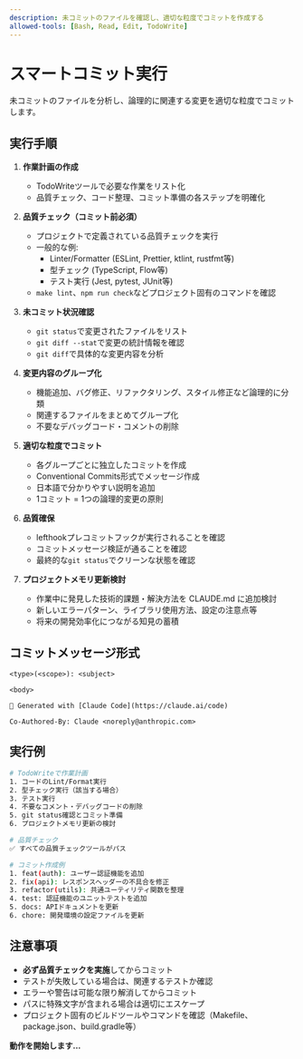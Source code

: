 ```yaml
---
description: 未コミットのファイルを確認し、適切な粒度でコミットを作成する
allowed-tools: [Bash, Read, Edit, TodoWrite]
---
```


# スマートコミット実行

未コミットのファイルを分析し、論理的に関連する変更を適切な粒度でコミットします。

## 実行手順

1. **作業計画の作成**
   - TodoWriteツールで必要な作業をリスト化
   - 品質チェック、コード整理、コミット準備の各ステップを明確化

2. **品質チェック（コミット前必須）**
   - プロジェクトで定義されている品質チェックを実行
   - 一般的な例:
     - Linter/Formatter (ESLint, Prettier, ktlint, rustfmt等)
     - 型チェック (TypeScript, Flow等)
     - テスト実行 (Jest, pytest, JUnit等)
   - `make lint`、`npm run check`などプロジェクト固有のコマンドを確認

3. **未コミット状況確認**
   - `git status`で変更されたファイルをリスト
   - `git diff --stat`で変更の統計情報を確認
   - `git diff`で具体的な変更内容を分析

4. **変更内容のグループ化**
   - 機能追加、バグ修正、リファクタリング、スタイル修正など論理的に分類
   - 関連するファイルをまとめてグループ化
   - 不要なデバッグコード・コメントの削除

5. **適切な粒度でコミット**
   - 各グループごとに独立したコミットを作成
   - Conventional Commits形式でメッセージ作成
   - 日本語で分かりやすい説明を追加
   - 1コミット = 1つの論理的変更の原則

6. **品質確保**
   - lefthookプレコミットフックが実行されることを確認
   - コミットメッセージ検証が通ることを確認
   - 最終的な`git status`でクリーンな状態を確認

7. **プロジェクトメモリ更新検討**
   - 作業中に発見した技術的課題・解決方法を CLAUDE.md に追加検討
   - 新しいエラーパターン、ライブラリ使用方法、設定の注意点等
   - 将来の開発効率化につながる知見の蓄積

## コミットメッセージ形式

```
<type>(<scope>): <subject>

<body>

🤖 Generated with [Claude Code](https://claude.ai/code)

Co-Authored-By: Claude <noreply@anthropic.com>
```

## 実行例

```bash
# TodoWriteで作業計画
1. コードのLint/Format実行
2. 型チェック実行（該当する場合）
3. テスト実行
4. 不要なコメント・デバッグコードの削除
5. git status確認とコミット準備
6. プロジェクトメモリ更新の検討

# 品質チェック
✅ すべての品質チェックツールがパス

# コミット作成例
1. feat(auth): ユーザー認証機能を追加
2. fix(api): レスポンスヘッダーの不具合を修正
3. refactor(utils): 共通ユーティリティ関数を整理
4. test: 認証機能のユニットテストを追加
5. docs: APIドキュメントを更新
6. chore: 開発環境の設定ファイルを更新
```

## 注意事項

- **必ず品質チェックを実施**してからコミット
- テストが失敗している場合は、関連するテストか確認
- エラーや警告は可能な限り解消してからコミット
- パスに特殊文字が含まれる場合は適切にエスケープ
- プロジェクト固有のビルドツールやコマンドを確認（Makefile、package.json、build.gradle等）

**動作を開始します...**
